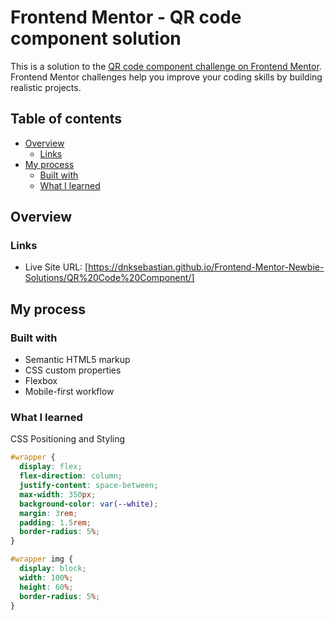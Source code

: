 # Frontend Mentor - QR code component solution

This is a solution to the [QR code component challenge on Frontend Mentor](https://www.frontendmentor.io/challenges/qr-code-component-iux_sIO_H). Frontend Mentor challenges help you improve your coding skills by building realistic projects. 

## Table of contents

- [Overview](#overview)
  - [Links](#links)
- [My process](#my-process)
  - [Built with](#built-with)
  - [What I learned](#what-i-learned)


## Overview


### Links

- Live Site URL: [https://dnksebastian.github.io/Frontend-Mentor-Newbie-Solutions/QR%20Code%20Component/]

## My process

### Built with

- Semantic HTML5 markup
- CSS custom properties
- Flexbox
- Mobile-first workflow

### What I learned

CSS Positioning and Styling

```css
#wrapper {
  display: flex;
  flex-direction: column;
  justify-content: space-between;
  max-width: 350px;
  background-color: var(--white);
  margin: 3rem;
  padding: 1.5rem;
  border-radius: 5%;
}

#wrapper img {
  display: block;
  width: 100%;
  height: 60%;
  border-radius: 5%;
}
```